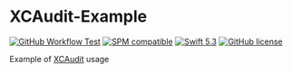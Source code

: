 # XCAudit-Example

[![GitHub Workflow Test](https://github.com/Alexander-Ignition/XCAudit-Example/workflows/Test/badge.svg)](https://github.com/Alexander-Ignition/XCAudit-Example/actions?query=workflow%3ATest)
[![SPM compatible](https://img.shields.io/badge/spm-compatible-brightgreen.svg?style=flat)](https://swift.org/package-manager)
[![Swift 5.3](https://img.shields.io/badge/swift-5.3-brightgreen.svg?style=flat)](https://developer.apple.com/swift)
[![GitHub license](https://img.shields.io/badge/license-MIT-lightgrey.svg)](https://github.com/Alexander-Ignition/XCAudit-Example/blob/master/LICENSE)

Example of [XCAudit](https://github.com/Alexander-Ignition/XCAudit) usage
